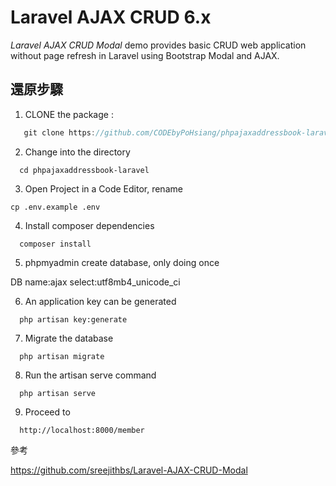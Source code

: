 Laravel AJAX CRUD 6.x
======================

_Laravel AJAX CRUD Modal_ demo provides basic CRUD web application without page refresh in Laravel using Bootstrap Modal and AJAX.


## 還原步驟
1. CLONE the package :
```js
   git clone https://github.com/CODEbyPoHsiang/phpajaxaddressbook-laravel
```
2. Change into the directory
```
  cd phpajaxaddressbook-laravel
```
3. Open Project in a Code Editor, rename 
```
cp .env.example .env
```
4. Install composer dependencies
```
  composer install
```
5. phpmyadmin create database, only doing once

DB name:ajax
select:utf8mb4_unicode_ci

6. An application key can be generated
```
  php artisan key:generate
```
7. Migrate the database
```
  php artisan migrate
```
8. Run the artisan serve command
```
  php artisan serve
```
9. Proceed to
```
  http://localhost:8000/member
```

參考 

https://github.com/sreejithbs/Laravel-AJAX-CRUD-Modal
